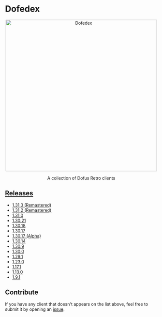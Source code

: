 # Dofedex

<p align="center">
  <img
    alt="Dofedex"
    src="https://i.imgur.com/OUexCmL.jpg"
    width="500"
  />
</p>
<p align="center">A collection of Dofus Retro clients</p>

[Releases](https://github.com/Dofera/Dofedex/releases)
-----
- [1.31.3 (Remastered)](https://github.com/Dofera/dofedex/releases/tag/1.31.3-remastered)
- [1.31.2 (Remastered)](https://github.com/Dofera/dofedex/releases/tag/1.31.2-remastered)
- [1.31.0](https://github.com/Dofera/dofedex/releases/tag/1.31.0)
- [1.30.21](https://github.com/Dofera/dofedex/releases/tag/1.30.21)
- [1.30.18](https://github.com/Dofera/dofedex/releases/tag/1.30.18)
- [1.30.17](https://github.com/Dofera/dofedex/releases/tag/1.30.17)
- [1.30.17 (Alpha)](https://github.com/Dofera/dofedex/releases/tag/1.30.17-alpha)
- [1.30.14](https://github.com/Dofera/dofedex/releases/tag/1.30.14)
- [1.30.9](https://github.com/Dofera/dofedex/releases/tag/1.30.9)
- [1.30.0](https://github.com/Dofera/dofedex/releases/tag/1.30.0)
- [1.29.1](https://github.com/Dofera/dofedex/releases/tag/1.29.1)
- [1.23.0](https://github.com/Dofera/dofedex/releases/tag/1.23.0)
- [1.17.1](https://github.com/Dofera/dofedex/releases/tag/1.17.1)
- [1.13.0](https://github.com/Dofera/dofedex/releases/tag/1.13.0)
- [1.9.1](https://github.com/Dofera/dofedex/releases/tag/1.9.1)

Contribute
-----
If you have any client that doesn't appears on the list above, feel free to submit it by opening an [issue](https://github.com/Dofera/Dofedex/issues/new).
